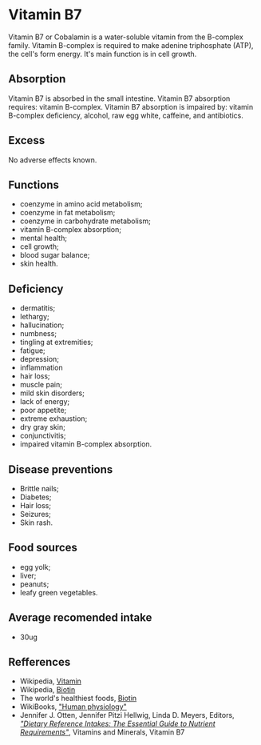 # Vitamin B7
Vitamin B7 or Cobalamin is a water-soluble vitamin from the B-complex family. Vitamin B-complex is required to make adenine triphosphate (ATP), 
the cell's form energy. It's main function is in cell growth.

## Absorption
Vitamin B7 is absorbed in the small intestine.
Vitamin B7 absorption requires: vitamin B-complex.
Vitamin B7 absorption is impaired by: vitamin B-complex deficiency, alcohol, raw egg white, caffeine, and antibiotics.

## Excess
No adverse effects known.

## Functions
- coenzyme in amino acid metabolism;
- coenzyme in fat metabolism;
- coenzyme in carbohydrate metabolism;
- vitamin B-complex absorption;
- mental health;
- cell growth;
- blood sugar balance;
- skin health.

## Deficiency
- dermatitis;
- lethargy;
- hallucination;
- numbness;
- tingling at extremities;
- fatigue;
- depression;
- inflammation
- hair loss;
- muscle pain;
- mild skin disorders;
- lack of energy;
- poor appetite;
- extreme exhaustion;
- dry gray skin;
- conjunctivitis;
- impaired vitamin B-complex absorption.

## Disease preventions
- Brittle nails;
- Diabetes;
- Hair loss;
- Seizures;
- Skin rash.

## Food sources
 - egg yolk;
 - liver;
 - peanuts;
 - leafy green vegetables.

## Average recomended intake
- 30ug

## Refferences
- Wikipedia, [Vitamin](https://en.wikipedia.org/wiki/Vitamin)
- Wikipedia, [Biotin](https://en.wikipedia.org/wiki/Biotin)
- The world's healthiest foods, [Biotin](http://www.whfoods.com/genpage.php?tname=nutrient&dbid=42)
- WikiBooks, ["Human physiology"](https://en.wikibooks.org/wiki/Human_Physiology/Nutrition#Vitamins)
- Jennifer J. Otten, Jennifer Pitzi Hellwig, Linda D. Meyers, Editors, 
[_"Dietary Reference Intakes: The Essential Guide to Nutrient Requirements"_](https://www.amazon.com/Dietary-Reference-Intakes-Essential-Requirements/dp/0309157420), Vitamins and Minerals, Vitamin B7
